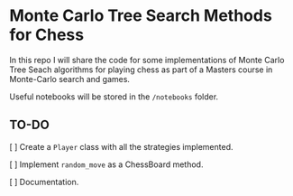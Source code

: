 # Monte Carlo Tree Search Methods for Chess

In this repo I will share the code for some implementations of Monte Carlo Tree Seach algorithms for playing chess as part of a Masters course in Monte-Carlo search and games.


Useful notebooks will be stored in the `/notebooks` folder.


## TO-DO

[ ] Create a `Player` class with all the strategies implemented.

[ ] Implement `random_move` as a ChessBoard method.

[ ] Documentation.
